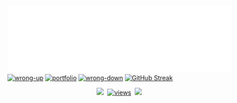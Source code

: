 [![intro](./images/intro.svg)](./links/intro.md)
[![wrong-up](https://readme-typing-svg.demolab.com?font=PotnyiStudentScript&size=65&duration=3000&pause=2000&color=404E65&background=D0E2FE&center=true&vCenter=true&width=1000&height=130&lines=%E2%9B%8F+%E2%9B%8F+%E2%9B%8F;%E2%86%93+%E2%86%93+%E2%86%93)](./links/wrong-up.md)
[![portfolio](https://readme-typing-svg.demolab.com?font=PotnyiStudentScript&size=65&duration=3000&pause=2000&color=404E65&background=D0E2FE&center=true&vCenter=true&width=1000&height=130&lines=%D0%98%D1%89%D1%83+%D1%80%D0%B0%D0%B1%D0%BE%D1%82%D1%83+;%D0%9C%D0%BE%D0%B8+%D0%BF%D1%80%D0%BE%D0%B5%D0%BA%D1%82%D1%8B+%D1%82%D1%83%D1%82)](https://xn--80aag0apnud.xn--p1ai/projects.html) 
[![wrong-down](https://readme-typing-svg.demolab.com?font=PotnyiStudentScript&size=65&duration=3000&pause=2000&color=404E65&background=D0E2FE&center=true&vCenter=true&width=1000&height=130&lines=%E2%9B%8F+%E2%9B%8F+%E2%9B%8F;%E2%86%91+%E2%86%91+%E2%86%91)](./links/wrong-down.md)
[![GitHub Streak](https://streak-stats.demolab.com?user=ATaimasov&theme=date-night&hide_border=true&border_radius=0&card_width=1000&stroke=404E65&dates=4D5D64&fire=519393&currStreakNum=74958B&sideNums=957F6E&ring=5FC3C8&currStreakLabel=404E65&border=404E65&sideLabels=404E65&excludeDaysLabel=404E65&background=D0E2FE)](./links/stats.md)
<div align="center"> 
<a href="https://github.com/ATaimasov/ATaimasov/blob/main/links/intro.md"> <img src="https://readme-typing-svg.demolab.com?font=PotnyiStudentScript&size=25&duration=1&pause=9999&color=404E65&background=D0E2FE&center=true&vCenter=true&width=180&lines=(+%E2%80%A2%CC%80+%CF%89+%E2%80%A2%CC%81+)%E2%9C%A7"></a>&nbsp;
<a href="https://github.com/ATaimasov/ATaimasov/blob/main/links/intro.md"><img alt="views" title="GitHub profile views" width="30%" height="50" src="https://php.xn--80aag0apnud.xn--p1ai/views.php"></a>&nbsp; 
<a href="https://github.com/ATaimasov/ATaimasov/blob/main/links/intro.md"> <img src="https://readme-typing-svg.demolab.com?font=PotnyiStudentScript&size=25&duration=1&pause=9999&color=404E65&background=D0E2FE&center=true&vCenter=true&width=180&lines=%E2%9C%A7(+%E2%80%A2%CC%80+%CF%89+%E2%80%A2%CC%81+)"></a> 
  
</div> 
<!-- 
using in README
1. typing text 
https://git.io/typing-svg
2. contribution streak-stats
https://git.io/streak-stats 
3. profile views
https://github.com/DenverCoder1/Simple-View-Counter
-->
